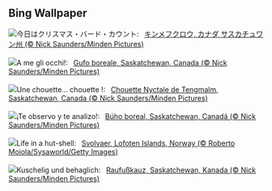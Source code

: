 ## Bing Wallpaper
![](https://www.bing.com/th?id=OHR.BorealOwl_JA-JP0826064778_UHD.jpg&w=1000)今日はクリスマス・バード・カウント:&nbsp;&ensp;[キンメフクロウ, カナダ サスカチュワン州 (© Nick Saunders/Minden Pictures)](https://www.bing.com/th?id=OHR.BorealOwl_JA-JP0826064778_UHD.jpg)
<br><br/>
![](https://www.bing.com/th?id=OHR.BorealOwl_IT-IT7088650867_UHD.jpg&w=1000)A me gli occhi!:&nbsp;&ensp;[Gufo boreale, Saskatchewan, Canada (© Nick Saunders/Minden Pictures)](https://www.bing.com/th?id=OHR.BorealOwl_IT-IT7088650867_UHD.jpg)
<br><br/>
![](https://www.bing.com/th?id=OHR.BorealOwl_FR-FR1337451334_UHD.jpg&w=1000)Une chouette... chouette !:&nbsp;&ensp;[Chouette Nyctale de Tengmalm, Saskatchewan, Canada (© Nick Saunders/Minden Pictures)](https://www.bing.com/th?id=OHR.BorealOwl_FR-FR1337451334_UHD.jpg)
<br><br/>
![](https://www.bing.com/th?id=OHR.BorealOwl_ES-ES9940337262_UHD.jpg&w=1000)¡Te observo y te analizo!:&nbsp;&ensp;[Búho boreal, Saskatchewan, Canadá (© Nick Saunders/Minden Pictures)](https://www.bing.com/th?id=OHR.BorealOwl_ES-ES9940337262_UHD.jpg)
<br><br/>
![](https://www.bing.com/th?id=OHR.LofotenRorbu_EN-GB4727739447_UHD.jpg&w=1000)Life in a hut-shell:&nbsp;&ensp;[Svolvaer, Lofoten Islands, Norway (© Roberto Moiola/Sysaworld/Getty Images)](https://www.bing.com/th?id=OHR.LofotenRorbu_EN-GB4727739447_UHD.jpg)
<br><br/>
![](https://www.bing.com/th?id=OHR.BorealOwl_DE-DE9921570307_UHD.jpg&w=1000)Kuschelig und behaglich:&nbsp;&ensp;[Raufußkauz, Saskatchewan, Kanada (© Nick Saunders/Minden Pictures)](https://www.bing.com/th?id=OHR.BorealOwl_DE-DE9921570307_UHD.jpg)
<br><br/>
